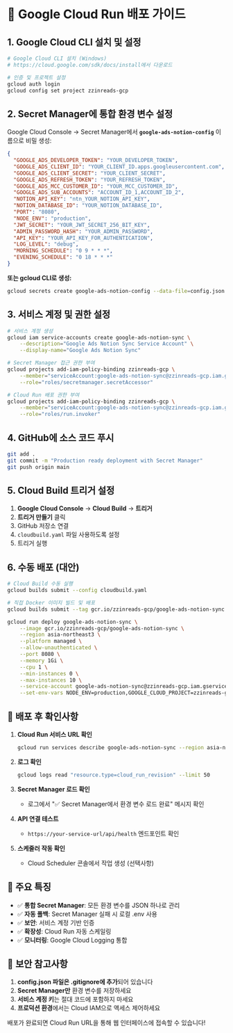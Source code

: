 # 🚀 Google Cloud Run 배포 가이드

## 1. Google Cloud CLI 설치 및 설정

```bash
# Google Cloud CLI 설치 (Windows)
# https://cloud.google.com/sdk/docs/install에서 다운로드

# 인증 및 프로젝트 설정
gcloud auth login
gcloud config set project zzinreads-gcp
```

## 2. Secret Manager에 통합 환경 변수 설정

Google Cloud Console → Secret Manager에서 **`google-ads-notion-config`** 이름으로 비밀 생성:

```json
{
  "GOOGLE_ADS_DEVELOPER_TOKEN": "YOUR_DEVELOPER_TOKEN",
  "GOOGLE_ADS_CLIENT_ID": "YOUR_CLIENT_ID.apps.googleusercontent.com",
  "GOOGLE_ADS_CLIENT_SECRET": "YOUR_CLIENT_SECRET",
  "GOOGLE_ADS_REFRESH_TOKEN": "YOUR_REFRESH_TOKEN",
  "GOOGLE_ADS_MCC_CUSTOMER_ID": "YOUR_MCC_CUSTOMER_ID",
  "GOOGLE_ADS_SUB_ACCOUNTS": "ACCOUNT_ID_1,ACCOUNT_ID_2",
  "NOTION_API_KEY": "ntn_YOUR_NOTION_API_KEY",
  "NOTION_DATABASE_ID": "YOUR_NOTION_DATABASE_ID",
  "PORT": "8080",
  "NODE_ENV": "production",
  "JWT_SECRET": "YOUR_JWT_SECRET_256_BIT_KEY",
  "ADMIN_PASSWORD_HASH": "YOUR_ADMIN_PASSWORD",
  "API_KEY": "YOUR_API_KEY_FOR_AUTHENTICATION",
  "LOG_LEVEL": "debug",
  "MORNING_SCHEDULE": "0 9 * * *",
  "EVENING_SCHEDULE": "0 18 * * *"
}
```

**또는 gcloud CLI로 생성:**

```bash
gcloud secrets create google-ads-notion-config --data-file=config.json
```

## 3. 서비스 계정 및 권한 설정

```bash
# 서비스 계정 생성
gcloud iam service-accounts create google-ads-notion-sync \
    --description="Google Ads Notion Sync Service Account" \
    --display-name="Google Ads Notion Sync"

# Secret Manager 접근 권한 부여
gcloud projects add-iam-policy-binding zzinreads-gcp \
    --member="serviceAccount:google-ads-notion-sync@zzinreads-gcp.iam.gserviceaccount.com" \
    --role="roles/secretmanager.secretAccessor"

# Cloud Run 배포 권한 부여
gcloud projects add-iam-policy-binding zzinreads-gcp \
    --member="serviceAccount:google-ads-notion-sync@zzinreads-gcp.iam.gserviceaccount.com" \
    --role="roles/run.invoker"
```

## 4. GitHub에 소스 코드 푸시

```bash
git add .
git commit -m "Production ready deployment with Secret Manager"
git push origin main
```

## 5. Cloud Build 트리거 설정

1. **Google Cloud Console** → **Cloud Build** → **트리거**
2. **트리거 만들기** 클릭
3. GitHub 저장소 연결
4. `cloudbuild.yaml` 파일 사용하도록 설정
5. 트리거 실행

## 6. 수동 배포 (대안)

```bash
# Cloud Build 수동 실행
gcloud builds submit --config cloudbuild.yaml

# 직접 Docker 이미지 빌드 및 배포
gcloud builds submit --tag gcr.io/zzinreads-gcp/google-ads-notion-sync

gcloud run deploy google-ads-notion-sync \
    --image gcr.io/zzinreads-gcp/google-ads-notion-sync \
    --region asia-northeast3 \
    --platform managed \
    --allow-unauthenticated \
    --port 8080 \
    --memory 1Gi \
    --cpu 1 \
    --min-instances 0 \
    --max-instances 10 \
    --service-account google-ads-notion-sync@zzinreads-gcp.iam.gserviceaccount.com \
    --set-env-vars NODE_ENV=production,GOOGLE_CLOUD_PROJECT=zzinreads-gcp
```

## 📝 배포 후 확인사항

1. **Cloud Run 서비스 URL 확인**
   ```bash
   gcloud run services describe google-ads-notion-sync --region asia-northeast3
   ```

2. **로그 확인**
   ```bash
   gcloud logs read "resource.type=cloud_run_revision" --limit 50
   ```

3. **Secret Manager 로드 확인**
   - 로그에서 "✅ Secret Manager에서 환경 변수 로드 완료" 메시지 확인

4. **API 연결 테스트**
   - `https://your-service-url/api/health` 엔드포인트 확인

5. **스케줄러 작동 확인**
   - Cloud Scheduler 콘솔에서 작업 생성 (선택사항)

## 🔧 주요 특징

- ✅ **통합 Secret Manager**: 모든 환경 변수를 JSON 하나로 관리
- ✅ **자동 폴백**: Secret Manager 실패 시 로컬 .env 사용
- ✅ **보안**: 서비스 계정 기반 인증
- ✅ **확장성**: Cloud Run 자동 스케일링
- ✅ **모니터링**: Google Cloud Logging 통합

## 🚨 보안 참고사항

1. **config.json 파일은 .gitignore에 추가**되어 있습니다
2. **Secret Manager만** 환경 변수를 저장하세요
3. **서비스 계정 키**는 절대 코드에 포함하지 마세요
4. **프로덕션 환경**에서는 Cloud IAM으로 액세스 제어하세요

배포가 완료되면 Cloud Run URL을 통해 웹 인터페이스에 접속할 수 있습니다!